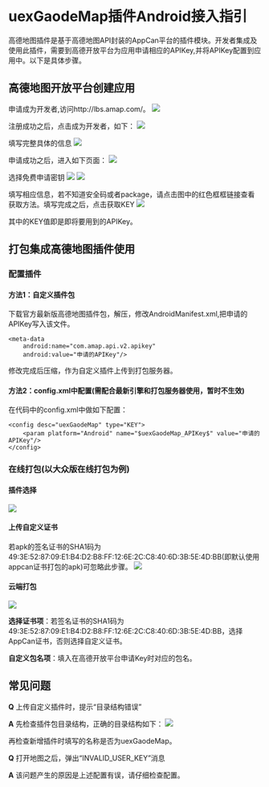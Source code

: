 # uexGaodeMap插件Android接入指引
高德地图插件是基于高德地图API封装的AppCan平台的插件模块。开发者集成及使用此插件，需要到高德开放平台为应用申请相应的APIKey,并将APIKey配置到应用中。以下是具体步骤。

## 高德地图开放平台创建应用
申请成为开发者,访问http://lbs.amap.com/。
 ![](http://i.imgur.com/9nuT5v4.jpg)

注册成功之后，点击成为开发者，如下：
 ![](http://i.imgur.com/wZnTMBR.jpg)

填写完整具体的信息
 ![](http://i.imgur.com/d1rliOz.png)

申请成功之后，进入如下页面：
 ![](http://i.imgur.com/xn5CSjM.png)

选择免费申请密钥
 ![](http://i.imgur.com/Nv8VSlu.jpg)
 ![](http://i.imgur.com/CGIdwNy.jpg)

填写相应信息，若不知道安全码或者package，请点击图中的红色框框链接查看获取方法。填写完成之后，点击获取KEY
 ![](http://i.imgur.com/pkK7unS.jpg)

其中的KEY值即是即将要用到的APIKey。

## 打包集成高德地图插件使用
### 配置插件
#### 方法1：自定义插件包
下载官方最新版高德地图插件包，解压，修改AndroidManifest.xml,把申请的APIKey写入该文件。
```
<meta-data
    android:name="com.amap.api.v2.apikey"
    android:value="申请的APIKey"/>
```
修改完成后压缩，作为自定义插件上传到打包服务器。

#### 方法2：config.xml中配置(需配合最新引擎和打包服务器使用，暂时不生效)
在代码中的config.xml中做如下配置：
```
<config desc="uexGaodeMap" type="KEY">
    <param platform="Android" name="$uexGaodeMap_APIKey$" value="申请的APIKey"/>
</config>
```
### 在线打包(以大众版在线打包为例)
#### 插件选择
 ![](http://i.imgur.com/AaoE5hM.png)
#### 上传自定义证书
   若apk的签名证书的SHA1码为49:3E:52:87:09:E1:B4:D2:B8:FF:12:6E:2C:C8:40:6D:3B:5E:4D:BB(即默认使用appcan证书打包的apk)可忽略此步骤。
 ![](http://i.imgur.com/fqQxsnl.png)
#### 云端打包
 ![](http://i.imgur.com/jlID6Km.png)

**选择证书项**：若签名证书的SHA1码为49:3E:52:87:09:E1:B4:D2:B8:FF:12:6E:2C:C8:40:6D:3B:5E:4D:BB，选择AppCan证书，否则选择自定义证书。

**自定义包名项**：填入在高德开放平台申请Key时对应的包名。

## 常见问题
**Q** 上传自定义插件时，提示“目录结构错误”

**A** 先检查插件包目录结构，正确的目录结构如下：
 ![](http://i.imgur.com/0zj1loN.png)
 
 再检查新增插件时填写的名称是否为uexGaodeMap。

**Q** 打开地图之后，弹出“INVALID_USER_KEY”消息

**A** 该问题产生的原因是上述配置有误，请仔细检查配置。
